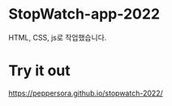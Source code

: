 # StopWatch-app-2022

HTML, CSS, js로 작업했습니다.

# Try it out
 https://peppersora.github.io/stopwatch-2022/

